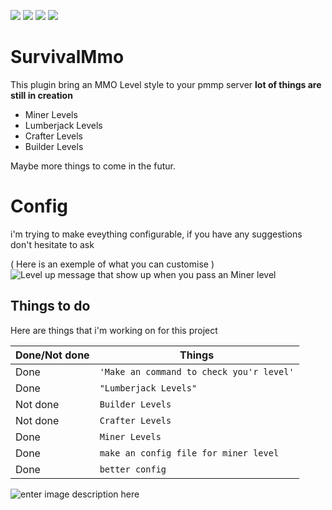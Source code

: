 [![](https://poggit.pmmp.io/shield.state/SurvivalMmo)](https://poggit.pmmp.io/p/SurvivalMmo)
<a href="https://poggit.pmmp.io/p/SurvivalMmo"><img src="https://poggit.pmmp.io/shield.state/SurvivalMmo"></a>
[![](https://poggit.pmmp.io/shield.api/SurvivalMmo)](https://poggit.pmmp.io/p/SurvivalMmo)
<a href="https://poggit.pmmp.io/p/SurvivalMmo"><img src="https://poggit.pmmp.io/shield.api/SurvivalMmo"></a>
# SurvivalMmo

This plugin bring an MMO Level style to your pmmp server
**lot of things are still in creation**

- Miner Levels
- Lumberjack Levels
- Crafter Levels
- Builder Levels

Maybe more things to come in the futur.


# Config

i'm trying to make eveything configurable, if you have any suggestions don't hesitate to ask

( Here is an exemple of what you can customise )![Level up message that show up when you pass an Miner level](https://cdn.discordapp.com/attachments/570975788631851018/571104477696884758/unknown.png)


## Things to do

Here are things that i'm working on for this project


|         Done/Not done       |     Things       |
|----------------|-------------------------------|
|Done |`'Make an command to check you'r level'`            |
|Done          |`"Lumberjack Levels"`            |
|Not done          |`Builder Levels`|
|Not done          |`Crafter Levels`|
|Done          |`Miner Levels`|
|Done          |`make an config file for miner level`|
|Done          |`better config`|

![enter image description here](https://cdn.discordapp.com/attachments/570975788631851018/571114540259999755/Level.gif)
